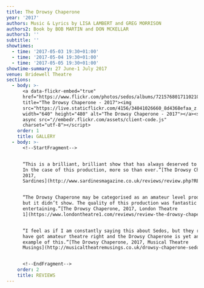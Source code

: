```yaml
---
title: The Drowsy Chaperone
year: '2017'
authors: Music & Lyrics by LISA LAMBERT and GREG MORRISON
authors2: Book by BOB MARTIN and DON MCKELLAR
authors3: ''
subtitle: ''
showtimes:
  - time: '2017-05-03 19:30+01:00'
  - time: '2017-05-04 19:30+01:00'
  - time: '2017-05-05 19:30+01:00'
showtime-summary: 27 June-1 July 2017
venue: Bridewell Theatre
sections:
  - body: >-
      <a data-flickr-embed="true"
      href="https://www.flickr.com/photos/sedos/albums/72157680171102106"
      title="The Drowsy Chaperone - 2017"><img
      src="https://live.staticflickr.com/4156/34041026660_8d4368efaa_z.jpg"
      width="640" height="480" alt="The Drowsy Chaperone - 2017"></a><script
      async src="//embedr.flickr.com/assets/client-code.js"
      charset="utf-8"></script>
    order: 1
    title: GALLERY
  - body: >-
      <!--StartFragment-->


      “This is a brilliant, brilliant show that has always deserved to be seen.
      In the case of this production, more so than ever.”[The Drowsy Chaperone,
      2017,
      Sardines](http://www.sardinesmagazine.co.uk/reviews/review.php?REVIEW-Sedos-The%20Drowsy%20Chaperone&reviewsID=2838)


      “The Drowsy Chaperone may be categorised as an amateur level production,
      but it didn’t show. The quality of this production was fantastic and truly
      entertaining.”[The Drowsy Chaperone, 2017, London Theatre
      1](https://www.londontheatre1.com/reviews/review-the-drowsy-chaperone-bridewell-theatre/)


      “I feel as if I am constantly saying this about Sedos, but they really
      have got amateur theatre right and the Drowsy Chaperone is yet another
      example of this.”[The Drowsy Chaperone, 2017, Musical Theatre
      Musings](http://musicaltheatremusings.co.uk/drowsy-chaperone-sedos)


      <!--EndFragment-->
    order: 2
    title: REVIEWS
---
```


